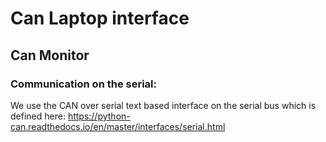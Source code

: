 # Can Laptop interface

## Can Monitor

### Communication on the serial:
We use the CAN over serial text based interface on the serial bus which is defined here: https://python-can.readthedocs.io/en/master/interfaces/serial.html

    
    